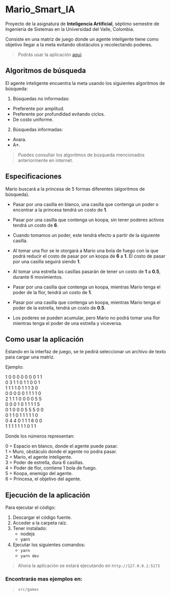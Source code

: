 # Mario_Smart_IA

Proyecto de la asignatura de **Inteligencia Artificial**, séptimo semestre de Ingenieria de Sistemas en la Universidad del Valle, Colombia.

Consiste en una matriz de juego donde un agente inteligente tiene como objetivo llegar a la meta evitando obstáculos y recolectando poderes.

> Podrás usar la aplicación [aquí](https://mario-smart-ia.vercel.app/).

## Algoritmos de búsqueda

El agente inteligente encuentra la meta usando los siguientes algoritmos de búsqueda:

1. Búsquedas no informadas:

- Preferente por amplitud.
- Preferente por profundidad evitando ciclos.
- De costo uniforme.

2. Búsquedas informadas:

- Avara.
- A\*.

> Puedes consultar los algoritmos de búsqueda mencionados anteriormente en internet.

## Especificaciones

Mario buscará a la princesa de 5 formas diferentes (algoritmos de búsqueda).

- Pasar por una casilla en blanco, una casilla que contenga un poder o encontrar a la princesa tendrá un costo de **1**.

- Pasar por una casilla que contenga un koopa, sin tener poderes activos tendrá un costo de **6**.

- Cuando tomamos un poder, este tendrá efecto a partir de la siguiente casilla.

- Al tomar una flor se le otorgará a Mario una bola de fuego con la que podrá reducir el costo de pasar por un koopa de **6** a **1**. El costo de pasar por una casilla seguirá siendo **1**.

- Al tomar una estrella las casillas pasarán de tener un costo de **1** a **0.5**, durante 6 movimientos.

- Pasar por una casilla que contenga un koopa, mientras Mario tenga el poder de la flor, tendrá un costo de **1**.

- Pasar por una casilla que contenga un koopa, mientras Mario tenga el poder de la estrella, tendrá un costo de **0.5**.

- Los poderes se pueden acumular, pero Mario no podrá tomar una flor mientras tenga el poder de una estrella y viceversa.

## Como usar la aplicación

Estando en la interfaz de juego, se te pedirá seleccionar un archivo de texto para cargar una matriz.

Ejemplo:

1 0 0 0 0 0 0 0 1 1<br> 0 3 1 1 0 1 1 0 0 1<br> 1 1 1 1 0 1 1 1 3 0<br> 0 0 0 0 0 1 1 1 1 0<br> 2 1 1 1 0 0 0 0 5 5<br> 0 0 0 1 0 1 1 1 1 5<br> 0 1 0 0 0 5 5 5 0 0<br> 0 1 1 0 1 1 1 1 1 0<br> 0 4 4 0 1 1 1 6 0 0<br> 1 1 1 1 1 1 1 0 1 1<br>

Donde los números representan:

0 = Espacio en blanco, donde el agente puede pasar.<br> 1 = Muro, obstáculo donde el agente no podra pasar.<br> 2 = Mario, el agente inteligente.<br> 3 = Poder de estrella, dura 6 casillas.<br> 4 = Poder de flor, contiene 1 bola de fuego.<br> 5 = Koopa, enemigo del agente.<br> 6 = Princesa, el objetivo del agente.<br>

## Ejecución de la aplicación

Para ejecutar el código:

1. Descargar el código fuente.
2. Acceder a la carpeta raíz.
3. Tener instalado:
   - nodejs
   - yarn
4. Ejecutar los siguientes comandos:
   - `yarn`
   - `yarn dev`

> Ahora la aplicación se estará ejecutando en `http://127.0.0.1:5173`

### Encontrarás mas ejemplos en:

> `src/games`
